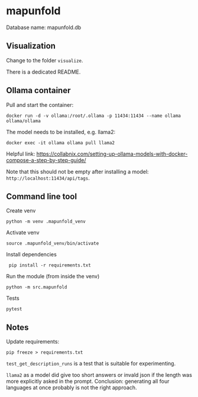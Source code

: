 # mapunfold

Database name: mapunfold.db

## Visualization

Change to the folder `visualize`.

There is a dedicated README.


## Ollama container

Pull and start the container:

    docker run -d -v ollama:/root/.ollama -p 11434:11434 --name ollama ollama/ollama

The model needs to be installed, e.g. llama2:

    docker exec -it ollama ollama pull llama2

Helpful link: https://collabnix.com/setting-up-ollama-models-with-docker-compose-a-step-by-step-guide/

Note that this should not be empty after installing a model: `http://localhost:11434/api/tags`.


## Command line tool

Create venv

    python -m venv .mapunfold_venv

Activate venv

    source .mapunfold_venv/bin/activate

Install dependencies

     pip install -r requirements.txt

Run the module (from inside the venv)

    python -m src.mapunfold

Tests

    pytest


## Notes

Update requirements:

    pip freeze > requirements.txt

`test_get_description_runs` is a test that is suitable for experimenting.

`llama2` as a model did give too short answers or invald json if the length 
was more explicitly asked in the prompt. Conclusion: generating all four languages 
at once probably is not the right approach.